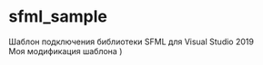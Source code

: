 # sfml_sample  
Шаблон подключения библиотеки SFML для Visual Studio 2019  
Моя модификация шаблона )
